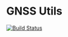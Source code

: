 # GNSS Utils
[![Build Status](https://api.travis-ci.com/superjax/gnss_utils.svg?branch=master)](https://travis-ci.com/superjax/gnss_utils)
